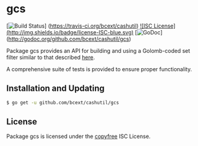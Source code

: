 gcs
==========

[![Build Status](http://img.shields.io/travis/bcext/cashutil.svg)]
(https://travis-ci.org/bcext/cashutil) [![ISC License]
(http://img.shields.io/badge/license-ISC-blue.svg)](http://copyfree.org)
[![GoDoc](https://godoc.org/github.com/bcext/cashutil/gcs?status.png)]
(http://godoc.org/github.com/bcext/cashutil/gcs)

Package gcs provides an API for building and using a Golomb-coded set filter
similar to that described [here](http://giovanni.bajo.it/post/47119962313/golomb-coded-sets-smaller-than-bloom-filters).

A comprehensive suite of tests is provided to ensure proper functionality.

## Installation and Updating

```bash
$ go get -u github.com/bcext/cashutil/gcs
```

## License

Package gcs is licensed under the [copyfree](http://copyfree.org) ISC
License.
